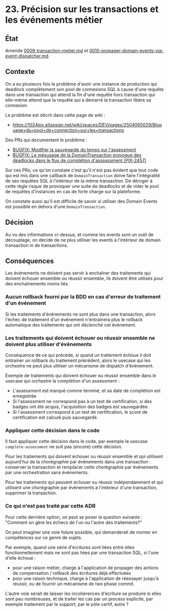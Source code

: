 # 23. Précision sur les transactions et les événements métier

## État

Amende [0009-transaction-metier.md][0009] et [0010-propager-domain-events-via-event-dispatcher.md][0010].

[0009]: ./0009-transaction-metier.md
[0010]: ./0010-propager-domain-events-via-event-dispatcher.md

## Contexte

On a eu plusieurs fois le problème d'avoir une instance de production qui
deadlock complètement son pool de connexions SQL à cause d'une requête dans une
transaction qui attend la fin d'une requête hors transaction qui elle-même
attend que la requête qui a démarré la transaction libère sa connexion.

Le problème est décrit dans cette page de wiki :

- https://1024pix.atlassian.net/wiki/spaces/DEV/pages/2504065029/Bloquage+du+pool+de+connection+sur+les+transactions

Des PRs qui documentent le problème :

- [BUGFIX: Modifier la sauvegarde du temps sur l'assessment][2767]
- [BUGFIX: Le mésusage de la DomainTransaction provoque des deadlocks dans le flux de complétion d'asssessment (PIX-2457)][2825]

[2767]: https://github.com/1024pix/pix/pull/2767
[2825]: https://github.com/1024pix/pix/pull/2825

Sur ces PRs, ce qu'on constate c'est qu'il n'est pas évident que tout code qui
est mis dans une callback de `DomainTransaction` doive faire l'intégralité de
ses requêtes SQL à l'intérieur de la même transaction. De déroger à cette
règle risque de provoquer une suite de deadlocks et de vider le pool de
requêtes d'instances en cas de forte charge sur la plateforme.

On constate aussi qu'il est difficile de savoir si utiliser des Domain Events
est possible en dehors d'une `DomainTransaction`.

## Décision

Au vu des informations ci-dessus, et comme les events sont un outil de
découplage, on décide de ne plus utiliser les events à l'intérieur de domain
transaction ni de transactions.

## Conséquences

Les événements ne doivent pas servir à enchaîner des traitements qui doivent
échouer ensemble ou réussir ensemble, ils doivent être utilisés pour des
enchaînements moins liés.

### Aucun rollback fourni par la BDD en cas d'erreur de traitement d'un événement

Si les traitements d'événements ne sont plus dans une transaction, alors
l'échec de traitement d'un événement n'entrainera plus le rollback automatique
des traitements qui ont déclenché cet événement.

### Les traitements qui doivent échouer ou réussir ensemble ne doivent plus utiliser d'événements

Conséquence de ce qui précède, si quand un traitement échoue il doit entrainer
un rollback du traitement précédent, alors le usecase qui les orchestre ne peut
plus utiliser un mécanisme de dispatch d'événement.

Exemple de traitements qui doivent échouer ou réussir ensemble dans le usecase
qui orchestre la complétion d'un assessment :

- L'assessment est marqué comme terminé, et sa date de complétion est
  enregistrée
- Si l'assessment ne correspond pas à un test de certification, si des badges
  ont été acquis, l'acquisition des badges est sauvegardée.
- Si l'assessment correspond à un test de certification, le score de
  certification est calculé puis sauvegardé.

### Appliquer cette décision dans le code

Il faut appliquer cette décision dans le code, par exemple le usecase
`complete-assessment` ne suit pas (encore) cette décision.

Pour les traitements qui doivent échouer ou réussir ensemble et qui utilisent
aujourd'hui de la chorégraphie par événements dans une transaction : conserver
la transaction et remplacer cette chorégraphie par événements par une
orchestration sans événements.

Pour les traitements qui peuvent échouer ou réussir indépendamment et qui
utilisent une chorégraphie par événements à l'intérieur d'une transaction,
supprimer la transaction.

### Ce qui n'est pas traité par cette ADR

Pour cette dernière option, on peut se poser la question suivante :
"Comment on gère les échecs de l'un ou l'autre des traitements?"

On peut imaginer une voie future possible, qui demanderait de monter en
compétences sur ce genre de sujets.

Par exemple, quand une série d'écritures sont liées entre elles
fonctionnellement mais ne sont pas liées par une transaction SQL, si l'une
d'elle échoue :
- pour une raison métier, charge à l'application de propager des actions de
  compensation / rollback des écritures déjà effectuées
- pour une raison technique, charge à l'application de réessayer jusqu'à
  réussir, ou de fournir un mécanisme de two phase commit.

L'autre voie serait de laisser les incohérences d'écriture se produire si elles
sont peu nombreuses, et de traiter les cas par un process explicite, par
exemple traitement par le support, par le pôle certif, autre ?

